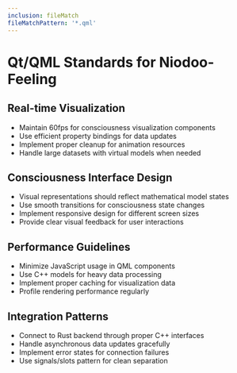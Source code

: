 ```yaml
---
inclusion: fileMatch
fileMatchPattern: '*.qml'
---
```


# Qt/QML Standards for Niodoo-Feeling

## Real-time Visualization
- Maintain 60fps for consciousness visualization components
- Use efficient property bindings for data updates
- Implement proper cleanup for animation resources
- Handle large datasets with virtual models when needed

## Consciousness Interface Design
- Visual representations should reflect mathematical model states
- Use smooth transitions for consciousness state changes
- Implement responsive design for different screen sizes
- Provide clear visual feedback for user interactions

## Performance Guidelines
- Minimize JavaScript usage in QML components
- Use C++ models for heavy data processing
- Implement proper caching for visualization data
- Profile rendering performance regularly

## Integration Patterns
- Connect to Rust backend through proper C++ interfaces
- Handle asynchronous data updates gracefully
- Implement error states for connection failures
- Use signals/slots pattern for clean separation